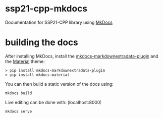 # ssp21-cpp-mkdocs
Documentation for SSP21-CPP library using [MkDocs](https://www.mkdocs.org/)

# building the docs

After installing MkDocs, install the [mkdocs-markdownextradata-plugin](https://github.com/rosscdh/mkdocs-markdownextradata-plugin) and the [Material](https://squidfunk.github.io/mkdocs-material/) theme:

```
> pip install mkdocs-markdownextradata-plugin
> pip install mkdocs-material
```

You can then build a static version of the docs using:

```
mkdocs build
```

Live editing can be done with: (localhost:8000)

```
mkdocs serve
```